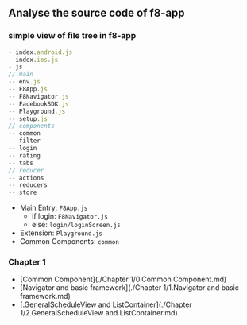 ## Analyse the source code of f8-app

### simple view of file tree in f8-app

```javascript
- index.android.js
- index.ios.js
- js
// main
-- env.js
-- F8App.js
-- F8Navigator.js
-- FacebookSDK.js
-- Playground.js
-- setup.js
// components
-- common
-- filter
-- login
-- rating
-- tabs
// reducer
-- actions
-- reducers
-- store
```

- Main Entry: `F8App.js`
  - if login: `F8Navigator.js`
  - else: `login/loginScreen.js`
- Extension: `Playground.js`
- Common Components: `common`

### Chapter 1 

  - [Common Component](./Chapter 1/0.Common Component.md)
  - [Navigator and basic framework](./Chapter 1/1.Navigator and basic framework.md)
  - [.GeneralScheduleView and ListContainer](./Chapter 1/2.GeneralScheduleView and ListContainer.md)